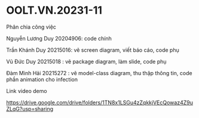 # OOLT.VN.20231-11

Phân chia công việc 

Nguyễn Lương Duy 20204906: code chính 

Trần Khánh Duy 20215016: vẽ screen diagram, viết báo cáo, code phụ

Vũ Đức Duy 20215018 : vẽ package diagram, làm slide, code phụ

Đàm Minh Hải 20215272 : vẽ model-class diagram, thu thập thông tin, code phần animation cho infection

Link video demo

https://drive.google.com/drive/folders/1TN8x1LSGu4zZqkkjVEcQowaz4Z9uZLqG?usp=sharing
